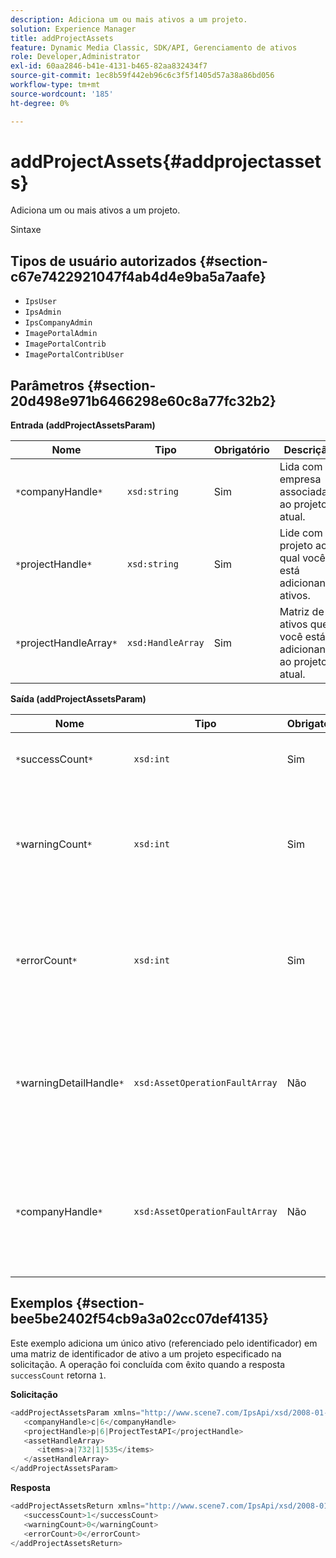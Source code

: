 ```yaml
---
description: Adiciona um ou mais ativos a um projeto.
solution: Experience Manager
title: addProjectAssets
feature: Dynamic Media Classic, SDK/API, Gerenciamento de ativos
role: Developer,Administrator
exl-id: 60aa2846-b41e-4131-b465-82aa832434f7
source-git-commit: 1ec8b59f442eb96c6c3f5f1405d57a38a86bd056
workflow-type: tm+mt
source-wordcount: '185'
ht-degree: 0%

---
```


# addProjectAssets{#addprojectassets}

Adiciona um ou mais ativos a um projeto.

Sintaxe

## Tipos de usuário autorizados {#section-c67e7422921047f4ab4d4e9ba5a7aafe}

* `IpsUser`
* `IpsAdmin`
* `IpsCompanyAdmin`
* `ImagePortalAdmin`
* `ImagePortalContrib`
* `ImagePortalContribUser`

## Parâmetros {#section-20d498e971b6466298e60c8a77fc32b2}

**Entrada (addProjectAssetsParam)**

| Nome | Tipo | Obrigatório | Descrição |
|---|---|---|---|
| `*`companyHandle`*` | `xsd:string` | Sim | Lida com a empresa associada ao projeto atual. |
| `*`projectHandle`*` | `xsd:string` | Sim | Lide com o projeto ao qual você está adicionando ativos. |
| `*`projectHandleArray`*` | `xsd:HandleArray` | Sim | Matriz de ativos que você está adicionando ao projeto atual. |

**Saída (addProjectAssetsParam)**

| Nome | Tipo | Obrigatório | Descrição |
|---|---|---|---|
| `*`successCount`*` | `xsd:int` | Sim | O número de ativos adicionados com êxito. |
| `*`warningCount`*` | `xsd:int` | Sim | O número de avisos gerados quando a operação tentou adicionar ativos a um projeto. |
| `*`errorCount`*` | `xsd:int` | Sim | O número de erros gerados quando a operação tentou adicionar ativos a um projeto. |
| `*`warningDetailHandle`*` | `xsd:AssetOperationFaultArray` | Não | Matriz de avisos gerados por ativos quando a operação tentou adicioná-los a um projeto. |
| `*`companyHandle`*` | `xsd:AssetOperationFaultArray` | Não | Matriz de erros gerados por ativos quando a operação tentou adicioná-los a um projeto. |

## Exemplos {#section-bee5be2402f54cb9a3a02cc07def4135}

Este exemplo adiciona um único ativo (referenciado pelo identificador) em uma matriz de identificador de ativo a um projeto especificado na solicitação. A operação foi concluída com êxito quando a resposta `successCount` retorna `1`.

**Solicitação**

```java
<addProjectAssetsParam xmlns="http://www.scene7.com/IpsApi/xsd/2008-01-15">
   <companyHandle>c|6</companyHandle>
   <projectHandle>p|6|ProjectTestAPI</projectHandle>
   <assetHandleArray>
      <items>a|732|1|535</items>
   </assetHandleArray>
</addProjectAssetsParam>
```

**Resposta**

```java
<addProjectAssetsReturn xmlns="http://www.scene7.com/IpsApi/xsd/2008-01-15">
   <successCount>1</successCount>
   <warningCount>0</warningCount>
   <errorCount>0</errorCount>
</addProjectAssetsReturn>
```
